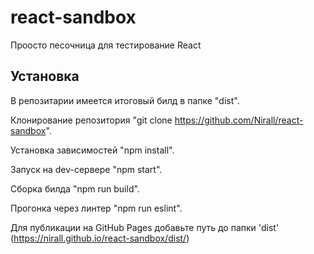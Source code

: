 # react-sandbox

Проосто песочница для тестирование React

## Установка

В репозитарии имеется итоговый билд в папке "dist".

Клонирование репозитория "git clone https://github.com/Nirall/react-sandbox".

Установка зависимостей "npm install".

Запуск на dev-сервере "npm start".

Сборка билда "npm run build".

Прогонка через линтер "npm run eslint".

Для публикации на GitHub Pages добавьте путь до папки 'dist' (https://nirall.github.io/react-sandbox/dist/)
